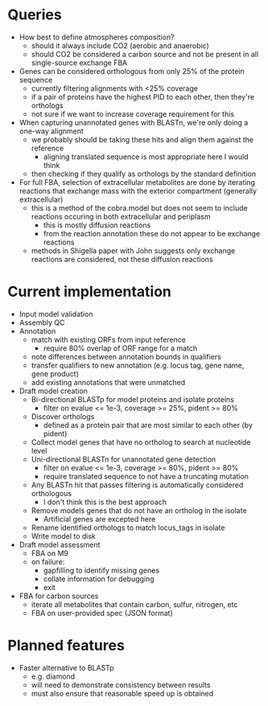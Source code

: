 # Queries
* How best to define atmospheres composition?
    - should it always include CO2 (aerobic and anaerobic)
    - should CO2 be considered a carbon source and not be present in all single-source exchange FBA
* Genes can be considered orthologous from only 25% of the protein sequence
    - currently filtering alignments with <25% coverage
    - if a pair of proteins have the highest PID to each other, then they're orthologs
    - not sure if we want to increase coverage requirement for this
* When capturing unannotated genes with BLASTn, we're only doing a one-way alignment
    - we probably should be taking these hits and align them against the reference
        - aligning translated sequence is most appropriate here I would think
    - then checking if they qualify as orthologs by the standard definition
* For full FBA, selection of extracellular metabolites are done by iterating reactions that exchange mass with the exterior
  compartment (generally extracellular)
    - this is a method of the cobra.model but does not seem to include reactions occuring in both extracellular and periplasm
        - this is mostly diffusion reactions
        - from the reaction annotation these do not appear to be exchange reactions
    - methods in Shigella paper with John suggests only exchange reactions are considered, not these diffusion reactions


# Current implementation
* Input model validation
* Assembly QC
* Annotation
    - match with existing ORFs from input reference
        - require 80% overlap of ORF range for a match
    - note differences between annotation bounds in qualifiers
    - transfer qualifiers to new annotation (e.g. locus tag, gene name, gene product)
    - add existing annotations that were unmatched
* Draft model creation
    - Bi-directional BLASTp for model proteins and isolate proteins
        - filter on evalue <= 1e-3, coverage >= 25%, pident >= 80%
    - Discover orthologs
        - defined as a protein pair that are most similar to each other (by pident)
    - Collect model genes that have no ortholog to search at nucleotide level
    - Uni-directional BLASTn for unannotated gene detection
        - filter on evalue <= 1e-3, coverage >= 80%, pident >= 80%
        - require translated sequence to not have a truncating mutation
    - Any BLASTn hit that passes filtering is automatically considered orthologous
        - I don't think this is the best approach
    - Remove models genes that do not have an ortholog in the isolate
        - Artificial genes are excepted here
    - Rename identified orthologs to match locus\_tags in isolate
    - Write model to disk
* Draft model assessment
    - FBA on M9
    - on failure:
        - gapfilling to identify missing genes
        - collate information for debugging
        - exit
* FBA for carbon sources
    - iterate all metabolites that contain carbon, sulfur, nitrogen, etc
    - FBA on user-provided spec (JSON format)


# Planned features
* Faster alternative to BLASTp
    - e.g. diamond
    - will need to demonstrate consistency between results
    - must also ensure that reasonable speed up is obtained

